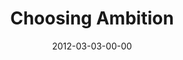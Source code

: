 ---
layout: message
category: message
series: "A Place at the Table"
title: "Choosing Ambition"
date: 2012-03-03-00-00
message_id: 716
audio: "http://s3.amazonaws.com/crossroads-media/messages/audio/placeatthetable_04.mp3"
audio-duration: "44:18"
program: "http://s3.amazonaws.com/crossroads-media/documents/03_03-04_12Program.pdf"
description: "Brian Tome talks about ambition."
video: "http://s3.amazonaws.com/crossroads-media/messages/video/placeatthetable_04.mp4"
video-duration: "44:24"
video-image: "http://s3.amazonaws.com/crossroads-media/images/placeatthetable_04_still.jpg"
explicit: false
---